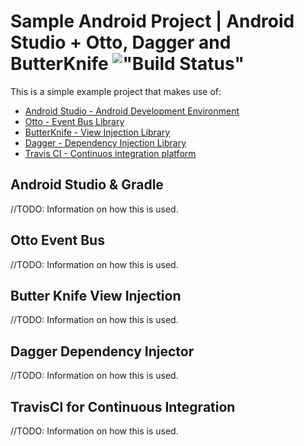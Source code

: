 Sample Android Project | Android Studio + Otto, Dagger and ButterKnife !["Build Status"](https://travis-ci.org/blad/android-studio-example-project.svg?branch=master)
===================================================================================================================================================

This is a simple example project that makes use of:

- [Android Studio - Android Development Environment](https://developer.android.com/sdk/installing/studio.html)
- [Otto - Event Bus Library](http://square.github.io/otto/)
- [ButterKnife - View Injection Library](http://jakewharton.github.io/butterknife/)
- [Dagger - Dependency Injection Library](http://square.github.io/dagger/)
- [Travis CI - Continuos integration platform](https://travis-ci.org/)

## Android Studio & Gradle
//TODO: Information on how this is used.

## Otto Event Bus
//TODO: Information on how this is used.

## Butter Knife View Injection
//TODO: Information on how this is used.

## Dagger Dependency Injector
//TODO: Information on how this is used.

## TravisCI for Continuous Integration
//TODO: Information on how this is used.
